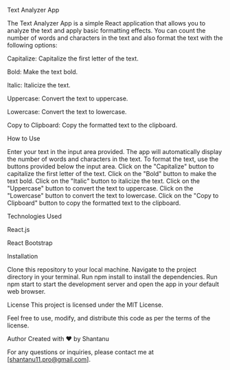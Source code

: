 Text Analyzer App


The Text Analyzer App is a simple React application that allows you to analyze the text and apply basic formatting effects. You can count the number of words and characters in the text and also format the text with the following options:

Capitalize: Capitalize the first letter of the text.

Bold: Make the text bold.

Italic: Italicize the text.

Uppercase: Convert the text to uppercase.

Lowercase: Convert the text to lowercase.

Copy to Clipboard: Copy the formatted text to the clipboard.

How to Use

Enter your text in the input area provided.
The app will automatically display the number of words and characters in the text.
To format the text, use the buttons provided below the input area.
Click on the "Capitalize" button to capitalize the first letter of the text.
Click on the "Bold" button to make the text bold.
Click on the "Italic" button to italicize the text.
Click on the "Uppercase" button to convert the text to uppercase.
Click on the "Lowercase" button to convert the text to lowercase.
Click on the "Copy to Clipboard" button to copy the formatted text to the clipboard.

Technologies Used

React.js

React Bootstrap

Installation

Clone this repository to your local machine.
Navigate to the project directory in your terminal.
Run npm install to install the dependencies.
Run npm start to start the development server and open the app in your default web browser.

License
This project is licensed under the MIT License.

Feel free to use, modify, and distribute this code as per the terms of the license.

Author
Created with ❤️ by Shantanu

For any questions or inquiries, please contact me at [shantanu11.pro@gmail.com].
